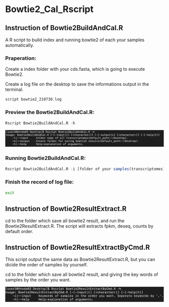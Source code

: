 # Bowtie2_Cal_Rscript
## Instruction of Bowtie2BuildAndCal.R
A R script to build index and running bowtie2 of each your samples automatically.
### Praperation:
Create a index folder with your cds.fasta, which is going to execute Bowtie2.

Create a log file on the desktop to save the informations output in the terminal.
```bash
script bowtie2_210730.log
```
### Preview the Bowtie2BuildAndCal.R:
```R
Rscript Bowtie2BuildAndCal.R -h
```
![image](https://github.com/Hsin-Ping/Bowtie2_Cal_Rscript/blob/master/Bowtie2BuildAndCal_help.png)

### Running Bowtie2BuildAndCal.R:
```R
Rscript Bowtie2BuildAndCal.R -i [folder of your samples(transcriptomes] -o [create a folder to save results of each samples.]
```
### Finish the record of log file:
```bash
exit
```

## Instruction of Bowtie2ResultExtract.R 
cd to the folder which save all bowtie2 result, and run the Bowtie2ResultExtract.R. The script will extracts fpkm, deseq, counts by default order.
## Instruction of Bowtie2ResultExtractByCmd.R
This script output the same data as Bowtie2ResultExtract.R, but you can dicide the order of samples by yourself.

cd to the folder which save all bowtie2 result, and giving the key words of samples by the order you want.

![image](https://github.com/Hsin-Ping/Bowtie2_Cal_Rscript/blob/master/Bowtie2ResultExtract_help.png)
